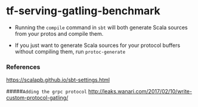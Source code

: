 # tf-serving-gatling-benchmark

-   Running the `compile` command in `sbt` will both generate Scala sources from your protos and compile them. 

-   If you just want to generate Scala sources for your protocol buffers without compiling them, run `protoc-generate`

### References
https://scalapb.github.io/sbt-settings.html


#####`Adding the grpc protocol`
http://leaks.wanari.com/2017/02/10/write-custom-protocol-gatling/


